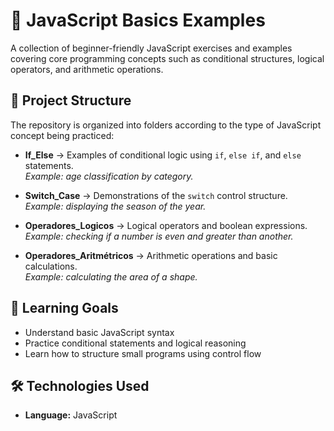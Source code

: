 # 🚀 JavaScript Basics Examples

A collection of beginner-friendly JavaScript exercises and examples covering core programming concepts such as conditional structures, logical operators, and arithmetic operations.

## 📂 Project Structure

The repository is organized into folders according to the type of JavaScript concept being practiced:

- **If_Else** → Examples of conditional logic using `if`, `else if`, and `else` statements.  
  *Example: age classification by category.*

- **Switch_Case** → Demonstrations of the `switch` control structure.  
  *Example: displaying the season of the year.*

- **Operadores_Logicos** → Logical operators and boolean expressions.  
  *Example: checking if a number is even and greater than another.*

- **Operadores_Aritmétricos** → Arithmetic operations and basic calculations.  
  *Example: calculating the area of a shape.*

## 🧠 Learning Goals

- Understand basic JavaScript syntax  
- Practice conditional statements and logical reasoning  
- Learn how to structure small programs using control flow

## 🛠️ Technologies Used

- **Language:** JavaScript
